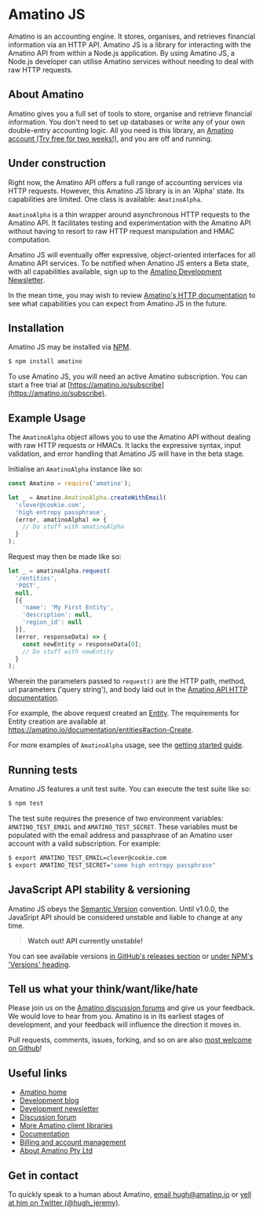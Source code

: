 # Amatino JS

Amatino is an accounting engine. It stores, organises, and retrieves financial information via an HTTP API. Amatino JS is a library for interacting with the Amatino API from within a Node.js application. By using Amatino JS, a Node.js developer can utilise Amatino services without needing to deal with raw HTTP requests.

## About Amatino

Amatino gives you a full set of tools to store, organise and retrieve financial information. You don't need to set up databases or write any of your own double-entry accounting logic. All you need is this library, an [Amatino account (Try free for two weeks!)](https://amatino.io/subscribe), and you are off and running.

## Under construction

Right now, the Amatino API offers a full range of accounting services via HTTP requests. However, this Amatino JS library is in an 'Alpha' state. Its capabilities are limited. One class is available: `AmatinoAlpha`.

`AmatinoAlpha` is a thin wrapper around asynchronous HTTP requests to the Amatino API. It facilitates testing and experimentation with the Amatino API without having to resort to raw HTTP request manipulation and HMAC computation.

Amatino JS will eventually offer expressive, object-oriented interfaces for all Amatino API services. To be notified when Amatino JS enters a Beta state, with all capabilities available, sign up to the [Amatino Development Newsletter](https://amatino.io/newsletter).

In the mean time, you may wish to review [Amatino's HTTP documentation](https://amatino.io/documentation) to see what capabilities you can expect from Amatino JS in the future.

## Installation

Amatino JS may be installed via [NPM](https://www.npmjs.com/package/amatino).

````bash
$ npm install amatino
````

To use Amatino JS, you will need an active Amatino subscription. You can start a free trial at [https://amatino.io/subscribe](https://amatino.io/subscribe).

## Example Usage

The ````AmatinoAlpha```` object allows you to use the Amatino API without dealing with raw HTTP requests or HMACs. It lacks the expressive syntax, input validation, and error handling that Amatino JS will have in the beta stage.

Initialise an  `AmatinoAlpha` instance like so:

````javascript
const Amatino = require('amatino');

let _ = Amatino.AmatinoAlpha.createWithEmail(
  'clever@cookie.com',
  'high entropy passphrase',
  (error, amatinoAlpha) => {
    // Do stuff with amatinoAlpha
  }
);
````

Request may then be made like so:

````javascript
let _ = amatinoAlpha.request(
  '/entities',
  'POST',
  null,
  [{
    'name': 'My First Entity',
    'description': null,
    'region_id': null
  }],
  (error, responseData) => {
    const newEntity = responseData[0];
    // Do stuff with newEntity
  }
);
````

Wherein the parameters passed to `request()` are the HTTP path, method, url parameters ('query string'),  and body laid out in the [Amatino API HTTP documentation](https://amatino.io/documentation).

For example, the above request created an [Entity](https://amatino.io/documentation/entities). The requirements for Entity creation are available at https://amatino.io/documentation/entities#action-Create.

For more examples of `AmatinoAlpha` usage, see the [getting started guide](https://amatino.io/articles/getting-started).

## Running tests

Amatino JS features a unit test suite. You can execute the test suite like so:

````bash
$ npm test
````

The test suite requires the presence of two environment variables: `AMATINO_TEST_EMAIL` and `AMATINO_TEST_SECRET`. These variables must be populated with the email address and passphrase of an Amatino user account with a valid subscription. For example:

````bash
$ export AMATINO_TEST_EMAIL=clever@cookie.com
$ export AMATINO_TEST_SECRET="some high entropy passphrase"
````


## JavaScript API stability & versioning

Amatino JS obeys the [Semantic Version](https://semver.org) convention. Until v1.0.0, the JavaSript API should be considered unstable and liable to change at any time.

>**Watch out! API currently unstable!**

You can see available versions [in GitHub's releases section](https://github.com/amatino-code/amatino-js/releases) or [under NPM's 'Versions' heading](https://www.npmjs.com/package/amatino).

## Tell us what your think/want/like/hate

Please join us on the [Amatino discussion forums](https://amatino.io/discussion) and give us your feedback. We would love to hear from you. Amatino is in its earliest stages of development, and your feedback will influence the direction it moves in.

Pull requests, comments, issues, forking, and so on are also [most welcome on Github](https://github.com/amatino-code/amatino-js)!

## Useful links

 - [Amatino home](https://amatino.io)
 - [Development blog](https://amatino.io/blog)
 - [Development newsletter](https://amatino.io/newsletter)
 - [Discussion forum](https://amatino.io/discussion) 
 - [More Amatino client libraries](https://github.com/amatino-code)
 - [Documentation](https://amatino.io/documentation)
 - [Billing and account management](https://amatino.io/billing)
 - [About Amatino Pty Ltd](https://amatino.io/about)
 
## Get in contact

To quickly speak to a human about Amatino, [email hugh@amatino.io](mailto:hugh@amatino.io) or [yell at him on Twitter (@hugh_jeremy)](https://twitter.com/hugh_jeremy).

